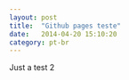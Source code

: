 ```yaml
---
layout: post
title:  "Github pages teste"
date:   2014-04-20 15:10:20
category: pt-br
---
```


Just a test 2